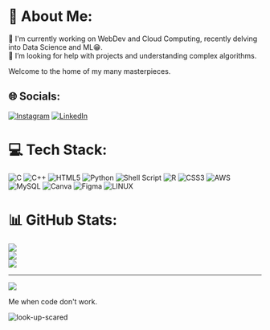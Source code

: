 # 💫 About Me:
🔭 I'm currently working on WebDev and Cloud Computing, recently delving into Data Science and ML😁.<br>🤝 I’m looking for help with projects and understanding complex algorithms.<br>


Welcome to the home of my many masterpieces.



## 🌐 Socials:
[![Instagram](https://img.shields.io/badge/Instagram-%23E4405F.svg?logo=Instagram&logoColor=white)](https://instagram.com/https://www.instagram.com/tarun_2203_/#) [![LinkedIn](https://img.shields.io/badge/LinkedIn-%230077B5.svg?logo=linkedin&logoColor=white)](https://linkedin.com/in/https://www.linkedin.com/in/tarunaaditya/) 

# 💻 Tech Stack:
![C](https://img.shields.io/badge/c-%2300599C.svg?style=for-the-badge&logo=c&logoColor=white) ![C++](https://img.shields.io/badge/c++-%2300599C.svg?style=for-the-badge&logo=c%2B%2B&logoColor=white) ![HTML5](https://img.shields.io/badge/html5-%23E34F26.svg?style=for-the-badge&logo=html5&logoColor=white) ![Python](https://img.shields.io/badge/python-3670A0?style=for-the-badge&logo=python&logoColor=ffdd54) ![Shell Script](https://img.shields.io/badge/shell_script-%23121011.svg?style=for-the-badge&logo=gnu-bash&logoColor=white) ![R](https://img.shields.io/badge/r-%23276DC3.svg?style=for-the-badge&logo=r&logoColor=white) ![CSS3](https://img.shields.io/badge/css3-%231572B6.svg?style=for-the-badge&logo=css3&logoColor=white) ![AWS](https://img.shields.io/badge/AWS-%23FF9900.svg?style=for-the-badge&logo=amazon-aws&logoColor=white) ![MySQL](https://img.shields.io/badge/mysql-%2300f.svg?style=for-the-badge&logo=mysql&logoColor=white) ![Canva](https://img.shields.io/badge/Canva-%2300C4CC.svg?style=for-the-badge&logo=Canva&logoColor=white) 	![Figma](https://img.shields.io/badge/figma-%23F24E1E.svg?style=for-the-badge&logo=figma&logoColor=white) ![LINUX](https://img.shields.io/badge/Linux-FCC624?style=for-the-badge&logo=linux&logoColor=black)
# 📊 GitHub Stats:
![](https://github-readme-stats.vercel.app/api?username=lordtarun2203&theme=dark&hide_border=false&include_all_commits=true&count_private=false)<br/>
![](https://github-readme-streak-stats.herokuapp.com/?user=lordtarun2203&theme=dark&hide_border=false)<br/>
![](https://github-readme-stats.vercel.app/api/top-langs/?username=lordtarun2203&theme=dark&hide_border=false&include_all_commits=true&count_private=false&layout=compact)

---
[![](https://visitcount.itsvg.in/api?id=lordtarun2203&icon=0&color=0)](https://visitcount.itsvg.in)

Me when code don't work.

![look-up-scared](https://github.com/lordtarun2203/lordtarun2203/assets/133484826/b3fa8c94-5a7e-4967-9d46-4f4e2b013fae)

<!-- Proudly created with GPRM ( https://gprm.itsvg.in ) -->
